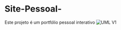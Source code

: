 # Site-Pessoal-
Este projeto é um portfólio pessoal interativo
![UML V1](https://raw.githubusercontent.com/user-attachments/assets/de60f504-6718-42f9-89ef-29be3ca8a5a8)
